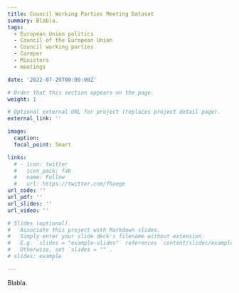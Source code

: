 ```yaml
---
title: Council Working Parties Meeting Dataset
summary: Blabla.                                                                                                                                                         
tags:
  - European Union politics
  - Council of the European Union
  - Council working parties
  - Coreper
  - Ministers
  - meetings

date: '2022-07-29T00:00:00Z'

# Order that this section appears on the page.
weight: 1

# Optional external URL for project (replaces project detail page).
external_link: ''

image:
  caption: 
  focal_point: Smart

links:
  # - icon: twitter
  #   icon_pack: fab
  #   name: Follow
  #   url: https://twitter.com/fhaege
url_code: ''
url_pdf: ''
url_slides: ''
url_video: ''

# Slides (optional).
#   Associate this project with Markdown slides.
#   Simply enter your slide deck's filename without extension.
#   E.g. `slides = "example-slides"` references `content/slides/example-slides.md`.
#   Otherwise, set `slides = ""`.
# slides: example

---
```


Blabla.
